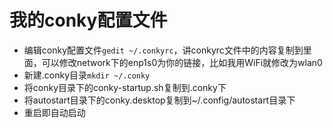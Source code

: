 # 我的conky配置文件
- 编辑conky配置文件`gedit ~/.conkyrc`，讲conkyrc文件中的内容复制到里面，可以修改network下的enp1s0为你的链接，比如我用WiFi就修改为wlan0
- 新建.conky目录`mkdir ~/.conky`
- 将conky目录下的conky-startup.sh复制到.conky下
- 将autostart目录下的conky.desktop复制到~/.config/autostart目录下
- 重启即自动启动
